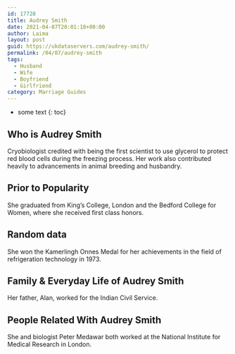 ```yaml
---
id: 17728
title: Audrey Smith
date: 2021-04-07T20:01:18+00:00
author: Laima
layout: post
guid: https://ukdataservers.com/audrey-smith/
permalink: /04/07/audrey-smith
tags:
  - Husband
  - Wife
  - Boyfriend
  - Girlfriend
category: Marriage Guides
---
```


* some text
{: toc}


## Who is Audrey Smith
                  
                  
                  
Cryobiologist credited with being the first scientist to use glycerol to protect red blood cells during the freezing process. Her work also contributed heavily to advancements in animal breeding and husbandry.
                  
              
            
              
            
                
                
                
## Prior to Popularity
                  
                  
                  
She graduated from King&#8217;s College, London and the Bedford College for Women, where she received first class honors.
                  
              
            
              
            
                
                
                
## Random data
                  
                  
                  
She won the Kamerlingh Onnes Medal for her achievements in the field of refrigeration technology in 1973.
                  
              
            
              
            
                
                
                
## Family & Everyday Life of Audrey Smith
                  
                  
                  
Her father, Alan, worked for the Indian Civil Service.
                  
              
            
              
            
                
                
                
## People Related With Audrey Smith
                  
                  
                  
She and biologist Peter Medawar both worked at the National Institute for Medical Research in London.
                  
              
            
              
            
                
              
            
              
              
            
            
              
            
          
          
          